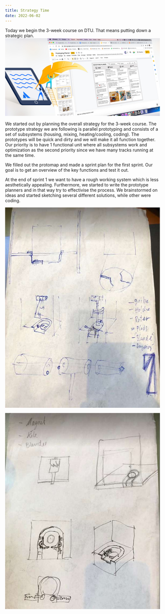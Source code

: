 ```yaml
---
title: Strategy Time
date: 2022-06-02
---
```

Today we begin the 3-week course on DTU. That means putting down a strategic plan.
![](./cover.jpg)

We started out by planning the overall strategy for the 3-week course. The prototype strategy we are following is parallel prototyping and consists of a set of subsystems (housing, mixing, heating/cooling, coding). The prototypes will be quick and dirty and we will make it all function together. Our priority is to have 1 functional unit where all subsystems work and optimization as the second priority since we have many tracks running at the same time. 

We filled out the protomap and made a sprint plan for the first sprint. Our goal is to get an overview of the key functions and test it out.

At the end of sprint 1 we want to have a rough working system which is less aesthetically appealing. Furthermore, we started to write the prototype planners and in that way try to effectivise the process. We brainstormed on ideas and started sketching several different solutions, while other were coding.

![](./drawing1.jpeg)

![](./drawing2.jpeg)